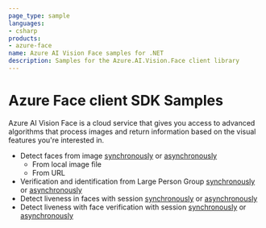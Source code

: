 ```yaml
---
page_type: sample
languages:
- csharp
products:
- azure-face
name: Azure AI Vision Face samples for .NET
description: Samples for the Azure.AI.Vision.Face client library
---
```


# Azure Face client SDK Samples

Azure AI Vision Face is a cloud service that  gives you access to advanced algorithms that process images and return information based on the visual features you're interested in.

- Detect faces from image [synchronously](https://github.com/Azure/azure-sdk-for-net/tree/main/sdk/face/Azure.AI.Vision.Face/tests/samples/Sample1_FaceDetection.cs) or [asynchronously](https://github.com/Azure/azure-sdk-for-net/tree/main/sdk/face/Azure.AI.Vision.Face/tests/samples/Sample1_FaceDetectionAsync.cs)
  - From local image file
  - From URL
- Verification and identification from Large Person Group [synchronously](https://github.com/Azure/azure-sdk-for-net/tree/main/sdk/face/Azure.AI.Vision.Face/tests/samples/Sample2_LargePersonGroup.cs) or [asynchronously](https://github.com/Azure/azure-sdk-for-net/tree/main/sdk/face/Azure.AI.Vision.Face/tests/samples/Sample2_LargePersonGroupAsync.cs)
- Detect liveness in faces with session [synchronously](https://github.com/Azure/azure-sdk-for-net/tree/main/sdk/face/Azure.AI.Vision.Face/tests/samples/Sample3_DetectLivenessWithSession.cs) or [asynchronously](https://github.com/Azure/azure-sdk-for-net/tree/main/sdk/face/Azure.AI.Vision.Face/tests/samples/Sample3_DetectLivenessWithSessionAsync.cs)
- Detect liveness with face verification with session [synchronously](https://github.com/Azure/azure-sdk-for-net/tree/main/sdk/face/Azure.AI.Vision.Face/tests/samples/Sample4_DetectLivenessWithVerifyWithSession.cs) or [asynchronously](https://github.com/Azure/azure-sdk-for-net/tree/main/sdk/face/Azure.AI.Vision.Face/tests/samples/Sample4_DetectLivenessWithVerifyWithSessionAsync.cs)
